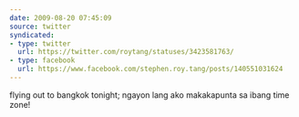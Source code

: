 ```yaml
---
date: 2009-08-20 07:45:09
source: twitter
syndicated:
- type: twitter
  url: https://twitter.com/roytang/statuses/3423581763/
- type: facebook
  url: https://www.facebook.com/stephen.roy.tang/posts/140551031624
---
```


flying out to bangkok tonight; ngayon lang ako makakapunta sa ibang time zone!